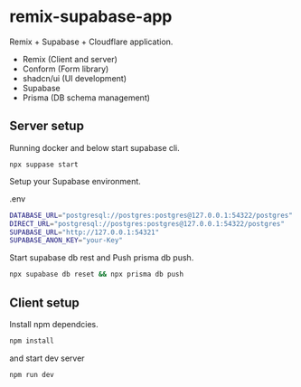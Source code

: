 # remix-supabase-app

Remix + Supabase + Cloudflare application.

- Remix (Client and server)
- Conform (Form library)
- shadcn/ui (UI development)
- Supabase
- Prisma (DB schema management)

## Server setup

Running docker and below start supabase cli.

```
npx suppase start
```

Setup your Supabase environment. 

.env

```bash
DATABASE_URL="postgresql://postgres:postgres@127.0.0.1:54322/postgres"
DIRECT_URL="postgresql://postgres:postgres@127.0.0.1:54322/postgres"
SUPABASE_URL="http://127.0.0.1:54321"
SUPABASE_ANON_KEY="your-Key"
```

Start supabase db rest and Push prisma db push.

```bash
npx supabase db reset && npx prisma db push
```

## Client setup

Install npm dependcies.

```bash
npm install
```

and start dev server

```bash
npm run dev
```